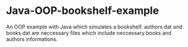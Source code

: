 # Java-OOP-bookshelf-example
An OOP example with Java which simulates a bookshelf.
authors.dat and books.dat are neccessary files which include neccessary books and authors informations.